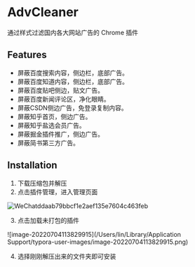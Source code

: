 # AdvCleaner

通过样式过滤国内各大网站广告的 Chrome 插件

## Features

- 屏蔽百度搜索内容，侧边栏，底部广告。
- 屏蔽百度知道内容，侧边栏，底部广告。
- 屏蔽百度贴吧侧边，贴文广告。
- 屏蔽百度新闻评论区，净化眼睛。
- 屏蔽CSDN侧边广告，免登录复制内容。
- 屏蔽知乎首页，侧边广告。
- 屏蔽知乎盐选会员广告。
- 屏蔽掘金插件推广，侧边广告。
- 屏蔽简书第三方广告。


## Installation

1. 下载压缩包并解压
2. 点击插件管理，进入管理页面

![WeChatddaab79bbcf1e2aef135e7604c463feb](/Users/lin/Library/Containers/com.tencent.xinWeChat/Data/Library/Caches/com.tencent.xinWeChat/2.0b4.0.9/3d8562c4325080ac0ee90c6237e8e654/dragImgTmp/WeChatddaab79bbcf1e2aef135e7604c463feb.png)

3. 点击加载未打包的插件

![image-20220704113829915](/Users/lin/Library/Application Support/typora-user-images/image-20220704113829915.png)

4. 选择刚刚解压出来的文件夹即可安装
